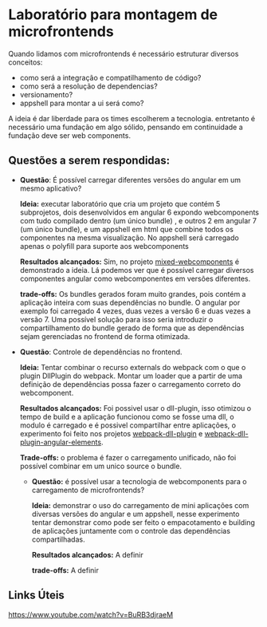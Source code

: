 # Laboratório para montagem de microfrontends

Quando lidamos com microfrontends é necessário estruturar diversos conceitos:

* como será a integração e compatilhamento de código?
* como será a resolução de dependencias?
* versionamento?
* appshell para montar a ui será como?

A ideia é dar liberdade para os times escolherem a tecnologia. entretanto é necessário uma fundação em algo sólido, pensando em continuidade a fundação deve ser web components.


## Questões a serem respondidas:

* **Questão**: É possível carregar diferentes versões do angular em um mesmo aplicativo?
  
  **Ideia:** executar laboratório que cria um projeto que contém 5 subprojetos, dois desenvolvidos em angular 6 expondo webcomponents com tudo compilado dentro (um único bundle) , e outros 2 em angular 7 (um único bundle), e um appshell em html que combine todos os componentes na mesma visualização. No appshell será carregado apenas o polyfill para suporte aos webcomponents

  **Resultados alcançados:** Sim, no projeto [mixed-webcomponents](mixed-webcomponents) é demonstrado a ideia. Lá podemos ver que é possível carregar diversos componentes angular como webcomponentes em versões diferentes.

  **trade-offs:** Os bundles gerados foram muito grandes, pois contém a aplicação inteira com suas dependências no bundle. O angular por exemplo foi carregado 4 vezes, duas vezes a versão 6 e duas vezes a versão 7. Uma possível solução para isso seria introduzir o compartilhamento do bundle gerado de forma que as dependências sejam gerenciadas no frontend de forma otimizada.

* **Questão**: Controle de dependências no frontend.

  **Ideia:** Tentar combinar o recurso externals do webpack com o que o plugin DllPlugin do webpack. Montar um loader que a partir de uma definição de dependências possa fazer o carregamento correto do webcomponent.

  **Resultados alcançados:** Foi possivel usar o dll-plugin, isso otimizou o tempo de build e a aplicação funcionou como se fosse uma dll, o modulo é carregado e é possivel compartilhar entre aplicações, o experimento foi feito nos projetos [webpack-dll-plugin](webpack-dll-plugin) e [webpack-dll-plugin-angular-elements](webpack-dll-plugin-angular-elements). 

  **Trade-offs:** o problema é fazer o carregamento unificado, não foi possível combinar em um unico source o bundle.

  * **Questão:** é possível usar a tecnologia de webcomponents para o carregamento de microfrontends?
  
    **Ideia:** demonstrar o uso do carregamento de mini aplicações com diversas versões do angular e um appshell, nesse experimento tentar demonstrar como pode ser feito o empacotamento e building de aplicações juntamente com o controle das dependências compartilhadas.

    **Resultados alcançados:** A definir

    **trade-offs:** A definir





## Links Úteis

https://www.youtube.com/watch?v=BuRB3djraeM

